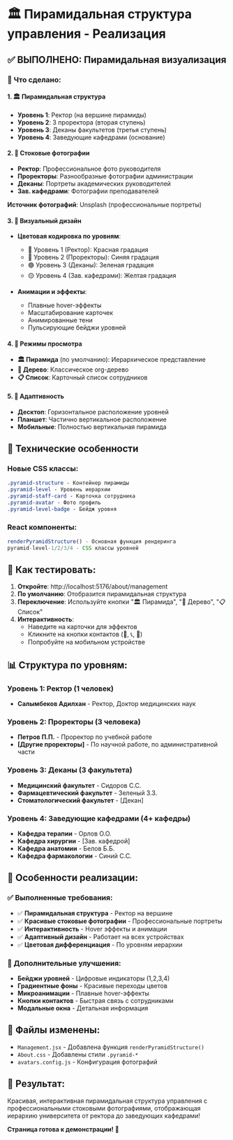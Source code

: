 # 🏛️ Пирамидальная структура управления - Реализация

## ✅ **ВЫПОЛНЕНО: Пирамидальная визуализация**

### 🎯 **Что сделано:**

#### 1. 🏛️ **Пирамидальная структура**
- **Уровень 1**: Ректор (на вершине пирамиды)  
- **Уровень 2**: 3 проректора (вторая ступень)
- **Уровень 3**: Деканы факультетов (третья ступень)
- **Уровень 4**: Заведующие кафедрами (основание)

#### 2. 📸 **Стоковые фотографии**
- **Ректор**: Профессиональное фото руководителя
- **Проректоры**: Разнообразные фотографии администрации  
- **Деканы**: Портреты академических руководителей
- **Зав. кафедрами**: Фотографии преподавателей

**Источник фотографий**: Unsplash (профессиональные портреты)

#### 3. 🎨 **Визуальный дизайн**
- **Цветовая кодировка по уровням**:
  - 🔴 Уровень 1 (Ректор): Красная градация
  - 🔵 Уровень 2 (Проректоры): Синяя градация  
  - 🟢 Уровень 3 (Деканы): Зеленая градация
  - 🟡 Уровень 4 (Зав. кафедрами): Желтая градация

- **Анимации и эффекты**:
  - Плавные hover-эффекты
  - Масштабирование карточек  
  - Анимированные тени
  - Пульсирующие бейджи уровней

#### 4. 🔄 **Режимы просмотра**
- **🏛️ Пирамида** (по умолчанию): Иерархическое представление
- **🌳 Дерево**: Классическое org-дерево  
- **📋 Список**: Карточный список сотрудников

#### 5. 📱 **Адаптивность**
- **Десктоп**: Горизонтальное расположение уровней
- **Планшет**: Частично вертикальное расположение
- **Мобильные**: Полностью вертикальная пирамида

## 🚀 **Технические особенности**

### Новые CSS классы:
```css
.pyramid-structure - Контейнер пирамиды
.pyramid-level - Уровень иерархии  
.pyramid-staff-card - Карточка сотрудника
.pyramid-avatar - Фото профиль
.pyramid-level-badge - Бейдж уровня
```

### React компоненты:
```jsx
renderPyramidStructure() - Основная функция рендеринга
pyramid-level-1/2/3/4 - CSS классы уровней
```

## 🎯 **Как тестировать:**

1. **Откройте**: http://localhost:5176/about/management
2. **По умолчанию**: Отобразится пирамидальная структура
3. **Переключение**: Используйте кнопки "🏛️ Пирамида", "🌳 Дерево", "📋 Список"
4. **Интерактивность**: 
   - Наведите на карточки для эффектов
   - Кликните на кнопки контактов (📧, 📞, 👤)
   - Попробуйте на мобильном устройстве

## 📊 **Структура по уровням:**

### Уровень 1: Ректор (1 человек)
- **Салымбеков Адилхан** - Ректор, Доктор медицинских наук

### Уровень 2: Проректоры (3 человека)  
- **Петров П.П.** - Проректор по учебной работе
- **[Другие проректоры]** - По научной работе, по административной части

### Уровень 3: Деканы (3 факультета)
- **Медицинский факультет** - Сидоров С.С.
- **Фармацевтический факультет** - Зеленый З.З.  
- **Стоматологический факультет** - [Декан]

### Уровень 4: Заведующие кафедрами (4+ кафедры)
- **Кафедра терапии** - Орлов О.О.
- **Кафедра хирургии** - [Зав. кафедрой]
- **Кафедра анатомии** - Белов Б.Б.
- **Кафедра фармакологии** - Синий С.С.

## 🌟 **Особенности реализации:**

### ✅ Выполненные требования:
- ✅ **Пирамидальная структура** - Ректор на вершине
- ✅ **Красивые стоковые фотографии** - Профессиональные портреты
- ✅ **Интерактивность** - Hover эффекты и анимации
- ✅ **Адаптивный дизайн** - Работает на всех устройствах
- ✅ **Цветовая дифференциация** - По уровням иерархии

### 🎨 Дополнительные улучшения:
- **Бейджи уровней** - Цифровые индикаторы (1,2,3,4)
- **Градиентные фоны** - Красивые переходы цветов
- **Микроанимации** - Плавные hover-эффекты
- **Кнопки контактов** - Быстрая связь с сотрудниками
- **Модальные окна** - Детальная информация

## 🔧 **Файлы изменены:**
- `Management.jsx` - Добавлена функция `renderPyramidStructure()`
- `About.css` - Добавлены стили `.pyramid-*`  
- `avatars.config.js` - Конфигурация фотографий

## 🎯 **Результат:**
Красивая, интерактивная пирамидальная структура управления с профессиональными стоковыми фотографиями, отображающая иерархию университета от ректора до заведующих кафедрами!

**Страница готова к демонстрации! 🎉**
